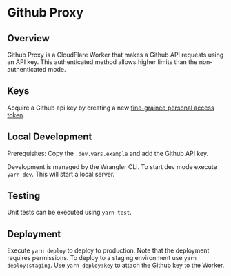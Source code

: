 # Github Proxy

## Overview

Github Proxy is a CloudFlare Worker that makes a Github API requests using an API key. This authenticated method allows higher limits than the non-authenticated mode.

## Keys

Acquire a Github api key by creating a new [fine-grained personal access token](https://github.com/settings/tokens).

## Local Development

Prerequisites: Copy the `.dev.vars.example` and add the Github API key.

Development is managed by the Wrangler CLI. To start dev mode execute `yarn dev`. This will start a local server.

## Testing

Unit tests can be executed using `yarn test`.

## Deployment

Execute `yarn deploy` to deploy to production. Note that the deployment requires permissions. To deploy to a staging environment use `yarn deploy:staging`. Use `yarn deploy:key` to attach the Github key to the Worker.
